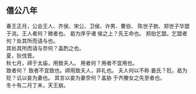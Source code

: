 ## 僖公八年
春王正月，公会王人、齐侯、宋公、卫侯、许男、曹伯、
陈世子款、郑世子华盟于洮。王人者何？微者也。 曷为序乎诸
侯之上？先王命也。 郑伯乞盟。乞盟者何？处其所而请与也。  
其处其所而请与奈何？盖酌之也。  
夏，狄伐晋。  
秋七月，禘于太庙，用致夫人。 用者何？用者不宜用也。  
致者何？ 致者不宜致也。禘用致夫人，非礼也。 夫人何以不称
姜氏？贬。曷为贬？讥以妾为妻也。 其言以妾为妻奈何？盖胁
于齐媵女之先至者也。  
冬十有二月丁未，天王崩。  

